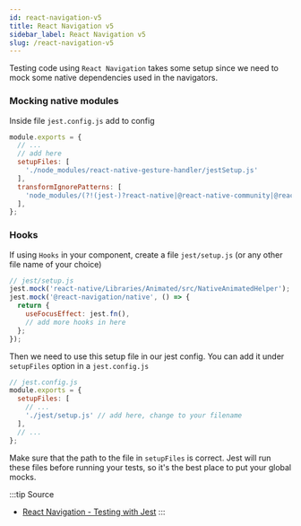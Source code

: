 ```yaml
---
id: react-navigation-v5
title: React Navigation v5
sidebar_label: React Navigation v5
slug: /react-navigation-v5
---
```


Testing code using `React Navigation` takes some setup since we need to mock some native dependencies used in the navigators.

### Mocking native modules

Inside file `jest.config.js` add to config

```js
module.exports = {
  // ...
  // add here
  setupFiles: [
    './node_modules/react-native-gesture-handler/jestSetup.js'
  ],
  transformIgnorePatterns: [
    'node_modules/(?!(jest-)?react-native|@react-native-community|@react-navigation)',
  ],
};
```

### Hooks

If using `Hooks` in your component, create a file `jest/setup.js` (or any other file name of your choice)

```js
// jest/setup.js
jest.mock('react-native/Libraries/Animated/src/NativeAnimatedHelper');
jest.mock('@react-navigation/native', () => {
  return {
    useFocusEffect: jest.fn(),
    // add more hooks in here
  };
});
```

Then we need to use this setup file in our jest config. You can add it under `setupFiles` option in a `jest.config.js`

```js
// jest.config.js
module.exports = {
  setupFiles: [
    // ...
    './jest/setup.js' // add here, change to your filename
  ],
  // ...
};
```

Make sure that the path to the file in `setupFiles` is correct. Jest will run these files before running your tests, so it's the best place to put your global mocks.

:::tip Source
- [React Navigation - Testing with Jest](https://reactnavigation.org/docs/testing)
:::